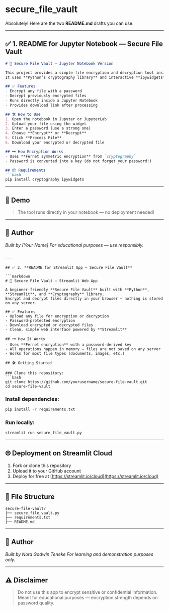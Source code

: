 # secure_file_vault
Absolutely! Here are the two **README.md** drafts you can use:

---

## ✅ 1. **README for Jupyter Notebook — Secure File Vault**

````markdown
# 🔐 Secure File Vault — Jupyter Notebook Version

This project provides a simple file encryption and decryption tool inside a **Jupyter Notebook**.  
It uses **Python’s cryptography library** and interactive **ipywidgets**.

## ✅ Features
- Encrypt any file with a password
- Decrypt previously encrypted files
- Runs directly inside a Jupyter Notebook
- Provides download link after processing

## 🛠️ How to Use
1. Open the notebook in Jupyter or JupyterLab
2. Upload your file using the widget
3. Enter a password (use a strong one)
4. Choose **Encrypt** or **Decrypt**
5. Click **Process File**
6. Download your encrypted or decrypted file

## 🗝️ How Encryption Works
- Uses **Fernet symmetric encryption** from `cryptography`  
- Password is converted into a key (do not forget your password!)  

## 📦 Requirements
```bash
pip install cryptography ipywidgets
````

---

## 🚀 Demo

> The tool runs directly in your notebook — no deployment needed!

---

## 📝 Author

*Built by \[Your Name]*
*For educational purposes — use responsibly.*

````

---

## ✅ 2. **README for Streamlit App — Secure File Vault**

```markdown
# 🔐 Secure File Vault — Streamlit Web App

A beginner-friendly **Secure File Vault** built with **Python**, **Streamlit**, and **Cryptography** library.  
Encrypt and decrypt files directly in your browser — nothing is stored on any server.

## ✅ Features
- Upload any file for encryption or decryption
- Password-protected encryption
- Download encrypted or decrypted files
- Clean, simple web interface powered by **Streamlit**

## 🗝️ How It Works
- Uses **Fernet encryption** with a password-derived key
- All operations happen in memory — files are not saved on any server
- Works for most file types (documents, images, etc.)

## 🛠️ Getting Started

### Clone this repository:
```bash
git clone https://github.com/yourusername/secure-file-vault.git
cd secure-file-vault
````

### Install dependencies:

```bash
pip install -r requirements.txt
```

### Run locally:

```bash
streamlit run secure_file_vault.py
```

---

## 🌐 Deployment on Streamlit Cloud

1. Fork or clone this repository
2. Upload it to your GitHub account
3. Deploy for free at [https://streamlit.io/cloud](https://streamlit.io/cloud)

---

## 📂 File Structure

```
secure-file-vault/
├── secure_file_vault.py
├── requirements.txt
├── README.md
```

---

## 📝 Author

*Built by Nora Godwin Teneke*
*For learning and demonstration purposes only.*

---

## ⚠️ Disclaimer

> Do not use this app to encrypt sensitive or confidential information.
> Meant for educational purposes — encryption strength depends on password quality.

 

